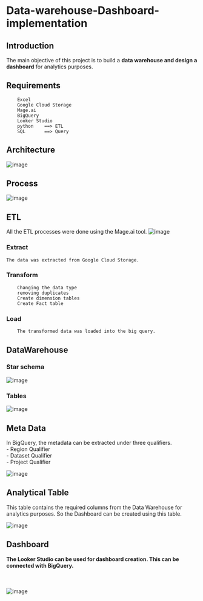 # Data-warehouse-Dashboard-implementation

## Introduction
The main objective of this project is to build a **data warehouse and design a dashboard** for analytics purposes.

## Requirements
        Excel
        Google Cloud Storage
        Mage.ai
        BigQuery
        Looker Studio
        python    ==> ETL
        SQL       ==> Query

## Architecture
![image](https://github.com/priyanthan07/Data-warehouse-Dashboard-implementation/assets/129021635/d5b4aedb-024c-4b98-9a5e-60ae6721eccd)

## Process
![image](https://github.com/priyanthan07/Data-warehouse-Dashboard-implementation/assets/129021635/56b97593-f4e8-41cf-9ae9-0b446438cbb3)

## ETL 
All the ETL processes were done using the Mage.ai tool.
![image](https://github.com/priyanthan07/Data-warehouse-Dashboard-implementation/assets/129021635/0e8bd636-815a-4931-8eb4-e7eb1917ac79)

### Extract
    The data was extracted from Google Cloud Storage.

### Transform 
        Changing the data type
        removing duplicates
        Create dimension tables
        Create Fact table

### Load
        The transformed data was loaded into the big query.
       
## DataWarehouse
### Star schema
![image](https://github.com/priyanthan07/Data-warehouse-Dashboard-implementation/assets/129021635/c1c71a2c-2bec-459f-906d-b8ef9f78541e)
### Tables
![image](https://github.com/priyanthan07/Data-warehouse-Dashboard-implementation/assets/129021635/948be5a4-5484-4ab9-9ac4-bd7db377e55c)

## Meta Data
In BigQuery, the metadata can be extracted under three qualifiers.</br>
         - Region Qualifier </br>
         - Dataset Qualifier </br>
         - Project Qualifier
 
![image](https://github.com/priyanthan07/Data-warehouse-Dashboard-implementation/assets/129021635/54c459d7-af5d-4c77-b889-51df0f86184c)

## Analytical Table
This table contains the required columns from the Data Warehouse for analytics purposes. So the Dashboard can be created using this table.

![image](https://github.com/priyanthan07/Data-warehouse-Dashboard-implementation/assets/129021635/458cfef1-7fe5-4462-9ee7-2bd7a30b5c25)

## Dashboard
**The Looker Studio can be used for dashboard creation. This can be connected with BigQuery.** </br>
 </br>
  </br>
   </br>
![image](https://github.com/priyanthan07/Data-warehouse-Dashboard-implementation/assets/129021635/05107586-55c3-4e09-bf93-8a932254cf45)





